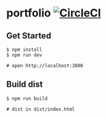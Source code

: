 # portfolio [![CircleCI](https://circleci.com/gh/sp4ghet/portfolio.svg?style=svg)](https://circleci.com/gh/sp4ghet/portfolio)

## Get Started

```shell
$ npm install
$ npm run dev

# open http://localhost:3000
```

## Build dist

```shell
$ npm run build

# dist in dist/index.html
```
